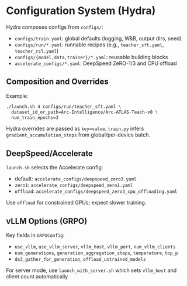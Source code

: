 
# Configuration System (Hydra)

Hydra composes configs from `configs/`:

- `configs/train.yaml`: global defaults (logging, W&B, output dirs, seed)
- `configs/run/*.yaml`: runnable recipes (e.g., `teacher_sft.yaml`, `teacher_rcl.yaml`)
- `configs/{model,data,trainer}/*.yaml`: reusable building blocks
- `accelerate_configs/*.yaml`: DeepSpeed ZeRO-1/3 and CPU offload

## Composition and Overrides

Example:

```bash
./launch.sh 4 configs/run/teacher_sft.yaml \
  dataset_id_or_path=Arc-Intelligence/Arc-ATLAS-Teach-v0 \
  num_train_epochs=3
```

Hydra overrides are passed as `key=value`. `train.py` infers `gradient_accumulation_steps` from global/per-device batch.

## DeepSpeed/Accelerate

`launch.sh` selects the Accelerate config:

- default: `accelerate_configs/deepspeed_zero3.yaml`
- `zero1`: `accelerate_configs/deepspeed_zero1.yaml`
- `offload`: `accelerate_configs/deepspeed_zero3_cpu_offloading.yaml`

Use `offload` for constrained GPUs; expect slower training.

## vLLM Options (GRPO)

Key fields in `GRPOConfig`:

- `use_vllm`, `use_vllm_server`, `vllm_host`, `vllm_port`, `num_vllm_clients`
- `num_generations`, `generation_aggregation_steps`, `temperature`, `top_p`
- `ds3_gather_for_generation`, `offload_untrained_models`

For server mode, use `launch_with_server.sh` which sets `vllm_host` and client count automatically.

